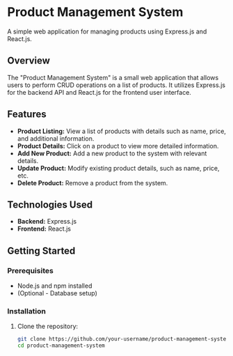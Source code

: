 # Product Management System

A simple web application for managing products using Express.js and React.js.

## Overview

The "Product Management System" is a small web application that allows users to perform CRUD operations on a list of products. It utilizes Express.js for the backend API and React.js for the frontend user interface.

## Features

- **Product Listing:** View a list of products with details such as name, price, and additional information.
- **Product Details:** Click on a product to view more detailed information.
- **Add New Product:** Add a new product to the system with relevant details.
- **Update Product:** Modify existing product details, such as name, price, etc.
- **Delete Product:** Remove a product from the system.

## Technologies Used

- **Backend:** Express.js
- **Frontend:** React.js

## Getting Started

### Prerequisites

- Node.js and npm installed
- (Optional - Database setup)

### Installation

1. Clone the repository:

   ```bash
   git clone https://github.com/your-username/product-management-system.git
   cd product-management-system
